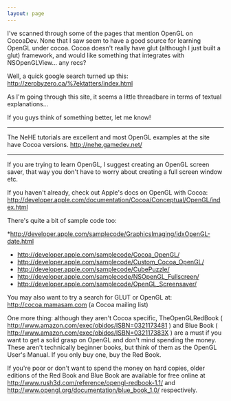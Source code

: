 ```yaml
---
layout: page
---
```




I've scanned through some of the pages that mention OpenGL on CocoaDev.  None that I saw seem to have a good source for learning OpenGL under cocoa.  Cocoa doesn't really have glut (although I just built a glut) framework, and would like something that integrates with NSOpenGLView...  any recs?

Well, a quick google search turned up this: http://zerobyzero.ca/%7ektatters/index.html

As I'm going through this site, it seems a little threadbare in terms of textual explanations...

If you guys think of something better, let me know!

----

The NeHE tutorials are excellent and most OpenGL examples at the site have Cocoa versions.
http://nehe.gamedev.net/

----

If you are trying to learn OpenGL, I suggest creating an OpenGL screen saver, that way you don't have to worry about creating a full screen window etc.

If you haven't already, check out Apple's docs on OpenGL with Cocoa: http://developer.apple.com/documentation/Cocoa/Conceptual/OpenGL/index.html

There's quite a bit of sample code too:


*http://developer.apple.com/samplecode/GraphicsImaging/idxOpenGL-date.html
* http://developer.apple.com/samplecode/Cocoa_OpenGL/
* http://developer.apple.com/samplecode/Custom_Cocoa_OpenGL/
* http://developer.apple.com/samplecode/CubePuzzle/
* http://developer.apple.com/samplecode/NSOpenGL_Fullscreen/
* http://developer.apple.com/samplecode/OpenGL_Screensaver/


You may also want to try a search for GLUT or OpenGL at: http://cocoa.mamasam.com (a Cocoa mailing list)

One more thing: although they aren't Cocoa specific, TheOpenGLRedBook ( http://www.amazon.com/exec/obidos/ISBN=0321173481 ) and Blue Book ( http://www.amazon.com/exec/obidos/ISBN=032117383X ) are a must if you want to get a solid grasp on OpenGL and don't mind spending the money. These aren't technically beginner books, but think of them as the OpenGL User's Manual. If you only buy one, buy the Red Book.

If you're poor or don't want to spend the money on hard copies, older editions of the Red Book and Blue Book are available for free online at http://www.rush3d.com/reference/opengl-redbook-1.1/ and http://www.opengl.org/documentation/blue_book_1.0/ respectively.
